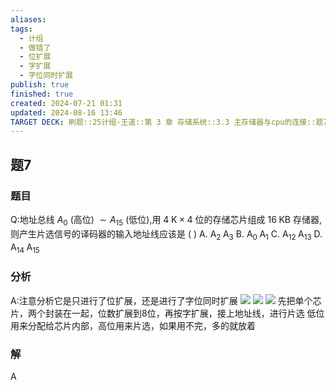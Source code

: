 ```yaml
---
aliases: 
tags:
  - 计组
  - 做错了
  - 位扩展
  - 字扩展
  - 字位同时扩展
publish: true
finished: true
created: 2024-07-21 01:31
updated: 2024-08-16 13:46
TARGET DECK: 刷题::25计组-王道::第 3 章 存储系统::3.3 主存储器与cpu的连接::题7
---
```


## 题7
### 题目
Q:地址总线 ${A}_{0}$ (高位) $\sim {A}_{15}$ (低位),用 $4\mathrm{\;K} \times 4$ 位的存储芯片组成 ${16}\mathrm{\;{KB}}$ 存储器,则产生片选信号的译码器的输入地址线应该是 ( ) 
A. ${\mathrm{A}}_{2}{\mathrm{\;A}}_{3}$ B. ${\mathrm{A}}_{0}{\mathrm{\;A}}_{1}$ C. ${\mathrm{A}}_{12}{\mathrm{\;A}}_{13}$ D. ${\mathrm{A}}_{14}{\mathrm{\;A}}_{15}$
### 分析
A:注意分析它是只进行了位扩展，还是进行了字位同时扩展
![](https://img.hwenyi.live/202408021615906.webp)
![](https://img.hwenyi.live/202407302057540.webp)
![](https://img.hwenyi.live/202407311130140.webp)
先把单个芯片，两个封装在一起，位数扩展到8位，再按字扩展，接上地址线，进行片选
低位用来分配给芯片内部，高位用来片选，如果用不完，多的就放着
### 解
A
<!--ID: 1722602709536-->
